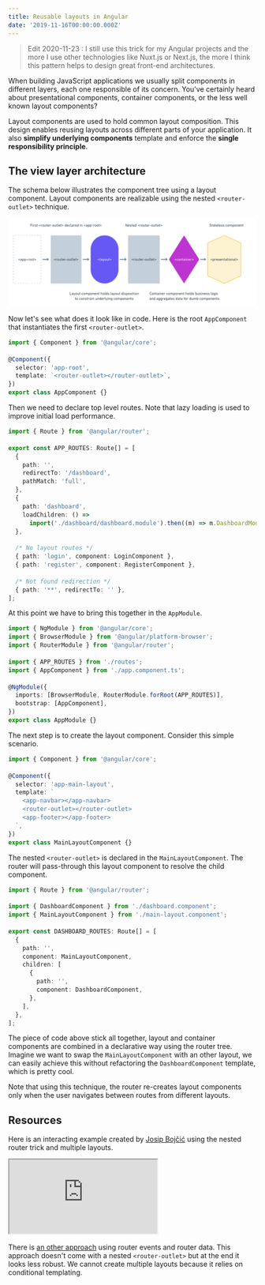 ```yaml
---
title: Reusable layouts in Angular
date: '2019-11-16T00:00:00.000Z'
---
```


> Edit 2020-11-23 : I still use this trick for my Angular projects and the more I use other technologies like Nuxt.js or Next.js, the more I think this pattern helps to design great front-end architectures.

When building JavaScript applications we usually split components in different layers, each one responsible of its concern. You've certainly heard about presentational components, container components, or the less well known layout components?

Layout components are used to hold common layout composition. This design enables reusing layouts across different parts of your application. It also **simplify underlying components** template and enforce the **single responsibility principle**.

## The view layer architecture

The schema below illustrates the component tree using a layout component. Layout components are realizable using the nested `<router-outlet>` technique.

![layout schema](./layout-component.png)

Now let's see what does it look like in code. Here is the root `AppComponent` that instantiates the first `<router-outlet>`.

```ts
import { Component } from '@angular/core';

@Component({
  selector: 'app-root',
  template: `<router-outlet></router-outlet>`,
})
export class AppComponent {}
```

Then we need to declare top level routes. Note that lazy loading is used to improve initial load performance.

```ts
import { Route } from '@angular/router';

export const APP_ROUTES: Route[] = [
  {
    path: '',
    redirectTo: '/dashboard',
    pathMatch: 'full',
  },
  {
    path: 'dashboard',
    loadChildren: () =>
      import('./dashboard/dashboard.module').then((m) => m.DashboardModule),
  },

  /* No layout routes */
  { path: 'login', component: LoginComponent },
  { path: 'register', component: RegisterComponent },

  /* Not found redirection */
  { path: '**', redirectTo: '' },
];
```

At this point we have to bring this together in the `AppModule`.

```ts
import { NgModule } from '@angular/core';
import { BrowserModule } from '@angular/platform-browser';
import { RouterModule } from '@angular/router';

import { APP_ROUTES } from './routes';
import { AppComponent } from './app.component.ts';

@NgModule({
  imports: [BrowserModule, RouterModule.forRoot(APP_ROUTES)],
  bootstrap: [AppComponent],
})
export class AppModule {}
```

The next step is to create the layout component. Consider this simple scenario.

```ts
import { Component } from '@angular/core';

@Component({
  selector: 'app-main-layout',
  template: `
    <app-navbar></app-navbar>
    <router-outlet></router-outlet>
    <app-footer></app-footer>
  `,
})
export class MainLayoutComponent {}
```

The nested `<router-outlet>` is declared in the `MainLayoutComponent`. The router will pass-through this layout component to resolve the child component.

```ts
import { Route } from '@angular/router';

import { DashboardComponent } from './dashboard.component';
import { MainLayoutComponent } from './main-layout.component';

export const DASHBOARD_ROUTES: Route[] = [
  {
    path: '',
    component: MainLayoutComponent,
    children: [
      {
        path: '',
        component: DashboardComponent,
      },
    ],
  },
];
```

The piece of code above stick all together, layout and container components are combined in a declarative way using the router tree. Imagine we want to swap the `MainLayoutComponent` with an other layout, we can easily achieve this without refactoring the `DashboardComponent` template, which is pretty cool.

Note that using this technique, the router re-creates layout components only when the user navigates between routes from different layouts.

## Resources

Here is an interacting example created by [Josip Bojčić](https://github.com/jbojcic1) using the nested router trick and multiple layouts.

<iframe
  src="https://layout-components.stackblitz.io"
  className="iframe"
  title="Layout components"
></iframe>

There is [an other approach](https://stackblitz.com/github/jbojcic1/angular-routing-example/tree/routing-reuse-layout-example-3-with-subscribing-to-route-events) using router events and router data. This approach doesn't come with a nested `<router-outlet>` but at the end it looks less robust. We cannot create multiple layouts because it relies on conditional templating.
